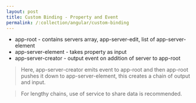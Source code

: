 ```yaml
---
layout: post
title: Custom Binding - Property and Event
permalink: /:collection/angular/custom-binding
---
```


- app-root - contains servers array, app-server-edit, list of app-server-element
- app-server-element - takes property as input
- app-server-creator - output event on addition of server to app-root

> Here, app-server-creator emits event to app-root and then app-root pushes it down to app-server-element, this creates a chain of output and input.

> For lengthy chains, use of service to share data is recommended.
